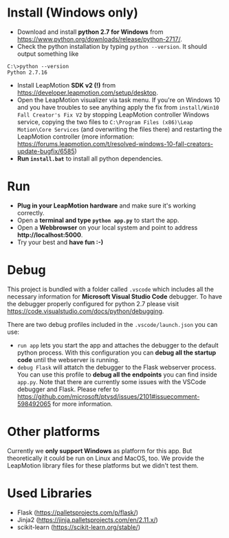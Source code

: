 # Install (Windows only)
- Download and install <b>python 2.7 for Windows</b> from https://www.python.org/downloads/release/python-2717/.
- Check the python installation by typing `python --version`. It should output something like 
```
C:\>python --version
Python 2.7.16
```
- Install LeapMotion <b>SDK v2 (!)</b> from  https://developer.leapmotion.com/setup/desktop.
- Open the LeapMotion visualizer via task menu. If you're on Windows 10 and you have troubles to see anything apply the fix from `install/Win10 Fall Creator's Fix V2` by stopping LeapMotion controller Windows service, copying the two files to `C:\Program Files (x86)\Leap Motion\Core Services` (and overwriting the files there) and restarting the LeapMotion controller (more information: https://forums.leapmotion.com/t/resolved-windows-10-fall-creators-update-bugfix/6585)
- <b>Run `install.bat`</b> to install all python dependencies.

# Run
- <b>Plug in your LeapMotion hardware</b> and make sure it's working correctly.
- Open a <b>terminal and type `python app.py`</b> to start the app.
- Open a <b>Webbrowser</b> on your local system and point to address <b>http://localhost:5000</b>.
- Try your best and <b>have fun :-)</b>

# Debug
This project is bundled with a folder called `.vscode` which includes all the necessary information for <b>Microsoft Visual Studio Code</b> debugger. To have the debugger properly configured for python 2.7 please visit https://code.visualstudio.com/docs/python/debugging.

There are two debug profiles included in the `.vscode/launch.json` you can use:
- `run app` lets you start the app and attaches the debugger to the default python process. With this configuration you can <b>debug all the startup code</b> until the webserver is running.
- `debug Flask` will attatch the debugger to the Flask webserver process. You can use this profile to <b>debug all the endpoints</b> you can find inside `app.py`. Note that there are currently some issues with the VSCode debugger and Flask. Please refer to https://github.com/microsoft/ptvsd/issues/2101#issuecomment-598492065 for more information.


# Other platforms
Currently we <b>only support Windows</b> as platform for this app. But theoretically it could be run on Linux and MacOS, too. We provide the LeapMotion library files for these platforms but we didn't test them.

# Used Libraries
- Flask (https://palletsprojects.com/p/flask/)
- Jinja2 (https://jinja.palletsprojects.com/en/2.11.x/)
- scikit-learn (https://scikit-learn.org/stable/)
